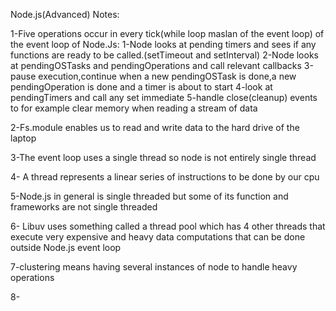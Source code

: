 Node.js(Advanced) Notes:

1-Five operations occur in every tick(while loop maslan of the event loop) of the event loop of Node.Js:
1-Node looks at pending timers and sees if any functions are ready to be called.(setTimeout and setInterval)
2-Node looks at pendingOSTasks and pendingOperations and call  relevant callbacks
3-pause execution,continue when a new pendingOSTask is done,a new pendingOperation is done and a timer is about to start
4-look at pendingTimers and call any set immediate 
5-handle close(cleanup) events to for example clear memory when reading a stream of data

2-Fs.module enables us to read and write data to the hard drive of the laptop

3-The event loop uses a single thread so node is not entirely single thread

4- A thread represents a linear series of instructions to be done by our cpu

5-Node.js in general is single threaded but some of its function and frameworks are not single threaded

6- Libuv uses something called a thread pool which has 4 other threads that execute very expensive and heavy data computations that can be done outside Node.js event loop

7-clustering means having several instances of node to handle heavy operations

8-